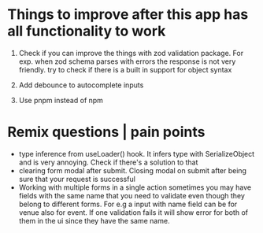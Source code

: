 # Things to improve after this app has all functionality to work

1. Check if you can improve the things with zod validation package. For exp. when zod schema parses with errors the response is not very friendly. try to check if there is a built in support for object syntax

2. Add debounce to autocomplete inputs

3. Use pnpm instead of npm

# Remix questions | pain points

- type inference from useLoader() hook. It infers type with SerializeObject<UndefinedToOptional> and is very annoying. Check if there's a solution to that
- clearing form modal after submit. Closing modal on submit after being sure that your request is successful
- Working with multiple forms in a single action sometimes you may have fields with the same name that you need to validate even though they belong to different forms. For e.g a input with name field can be for venue also for event. If one validation fails it will show error for both of them in the ui since they have the same name.
